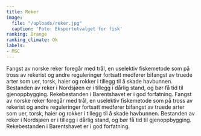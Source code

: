 ```yaml
---
title: Reker
image:
  file: "/uploads/reker.jpg"
  caption: 'Foto: Eksportutvalget for fisk'
ranking: Orange
ranking_climate: Ok
labels:
- MSC
---
```


Fangst av norske reker foregår med trål, en uselektiv fiskemetode som på tross av rekerist og andre reguleringer fortsatt medfører bifangst av truede arter som uer, torsk, haier og rokker i tillegg til å skade havbunnen. Bestanden av reker i Nordsjøen er i tillegg i dårlig stand, og bør få tid til gjenoppbygging. Rekebestanden i Barentshavet er i god forfatning.
Fangst av norske reker foregår med trål, en uselektiv fiskemetode som på tross av rekerist og andre reguleringer fortsatt medfører bifangst av truede arter som uer, torsk, haier og rokker i tillegg til å skade havbunnen. Bestanden av reker i Nordsjøen er i tillegg i dårlig stand, og bør få tid til gjenoppbygging. Rekebestanden i Barentshavet er i god forfatning.